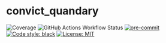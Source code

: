 # convict_quandary

![Coverage](https://img.shields.io/endpoint?url=https://gist.githubusercontent.com/prashant94/47b3dd14f7c852987394f631ada1ae1b/raw/covbadge.json)
![GitHub Actions Workflow Status](https://img.shields.io/github/actions/workflow/status/prashant94/convict_quandary/test-and-publish.yaml?style=flat&logo=github)
[![pre-commit](https://img.shields.io/badge/pre--commit-enabled-brightgreen?logo=pre-commit&logoColor=white)](https://github.com/pre-commit/pre-commit)
[![Code style: black](https://img.shields.io/badge/code%20style-black-000000.svg)](https://github.com/psf/black)
[![License: MIT](https://img.shields.io/badge/License-MIT-yellow.svg)](https://opensource.org/licenses/MIT)